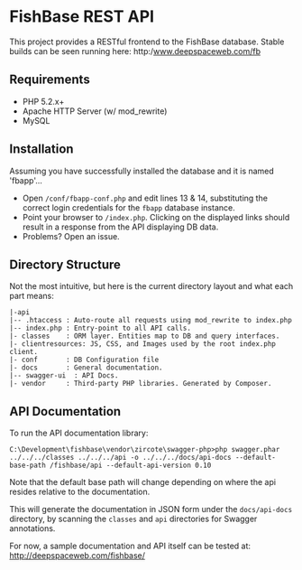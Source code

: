 FishBase REST API
=================

This project provides a RESTful frontend to the FishBase database. Stable builds can be seen running here: http:/www.deepspaceweb.com/fb

Requirements
---------------
* PHP 5.2.x+
* Apache HTTP Server (w/ mod_rewrite)
* MySQL

Installation
---------------
Assuming you have successfully installed the database and it is named 'fbapp'...

* Open `/conf/fbapp-conf.php` and edit lines 13 & 14, substituting the correct login credentials for the `fbapp` database instance.
* Point your browser to `/index.php`. Clicking on the displayed links should result in a response from the API displaying DB data.
* Problems? Open an issue.

Directory Structure
-------------------

Not the most intuitive, but here is the current directory layout and what each part means:

```
|-api
|-- .htaccess : Auto-route all requests using mod_rewrite to index.php
|-- index.php : Entry-point to all API calls.
|- classes    : ORM layer. Entities map to DB and query interfaces.
|- clientresources: JS, CSS, and Images used by the root index.php client.
|- conf       : DB Configuration file
|- docs       : General documentation.
|-- swagger-ui  : API Docs.
|- vendor     : Third-party PHP libraries. Generated by Composer.
```

API Documentation
-----------------

To run the API documentation library:

`C:\Development\fishbase\vendor\zircote\swagger-php>php swagger.phar ../../../classes ../../../api -o ../../../docs/api-docs --default-base-path /fishbase/api --default-api-version 0.10`

Note that the default base path will change depending on where the api resides relative to the documentation.

This will generate the documentation in JSON form under the `docs/api-docs` directory, by scanning the `classes` and `api` directories for Swagger annotations.

For now, a sample documentation and API itself can be tested at: http://deepspaceweb.com/fishbase/